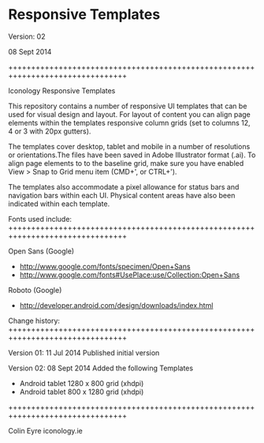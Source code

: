 Responsive Templates
====================


Version: 02

08 Sept 2014

++++++++++++++++++++++++++++++++++++++++++++++++++++++++++++++++++++++++++++++++


Iconology Responsive Templates

This repository contains a number of responsive UI templates that can be used for visual design and layout. For layout of content you can align page elements within the templates responsive column grids (set to columns 12, 4 or 3 with 20px gutters).

The templates cover desktop, tablet and mobile in a number of resolutions or orientations.The files have been saved in Adobe Illustrator format (.ai). To align page elements to to the baseline grid, make sure you have enabled View > Snap to Grid menu item (CMD+', or CTRL+').

The templates also accommodate a pixel allowance for status bars and navigation bars within each UI. Physical content areas have also been indicated within each template.
		


Fonts used include:
++++++++++++++++++++++++++++++++++++++++++++++++++++++++++++++++++++++++++++++++

Open Sans (Google)
 + http://www.google.com/fonts/specimen/Open+Sans
 + http://www.google.com/fonts#UsePlace:use/Collection:Open+Sans
 
Roboto (Google) 
 + http://developer.android.com/design/downloads/index.html



Change history:
++++++++++++++++++++++++++++++++++++++++++++++++++++++++++++++++++++++++++++++++

Version 01: 11 Jul 2014
Published initial version


Version 02: 08 Sept 2014
Added the following Templates

 - Android tablet 1280 x 800 grid (xhdpi)
 - Android tablet 800 x 1280 grid (xhdpi)

++++++++++++++++++++++++++++++++++++++++++++++++++++++++++++++++++++++++++++++++

Colin Eyre
iconology.ie

